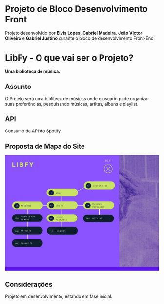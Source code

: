# Projeto de Bloco Desenvolvimento Front

Projeto desenvolvido por **Elvis Lopes**, **Gabriel Madeira**, **João Victor Oliveira** e **Gabriel Justino** durante o bloco de desenvolvimento Front-End.

# LibFy - O que vai ser o Projeto?

**Uma biblioteca de música.**

## Assunto

O Projeto será uma bibliteca de músicas onde o usuário pode organizar suas preferências, pesquisando músicas, artitas, albuns e playlist.

## API

Consumo da API do Spotify

## Proposta de Mapa do Site

![Mapa do Site](https://github.com/21E221E3GRPEDS01C2N2P1/Libfy/blob/main/Mapa_Site.jpg?raw=true)

## Considerações

Projeto em desenvolvimento, estando em fase inicial. 
